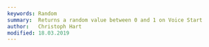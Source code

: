 ```yaml
---
keywords: Random
summary:  Returns a random value between 0 and 1 on Voice Start
author:   Christoph Hart
modified: 18.03.2019
---
```

